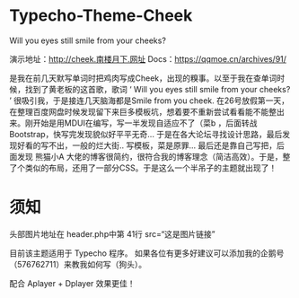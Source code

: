 # Typecho-Theme-Cheek
Will you eyes still smile from your cheeks?

 演示地址：http://cheek.南楼月下.网址
 Docs：https://qqmoe.cn/archives/91/

是我在前几天默写单词时把鸡肉写成Cheek，出现的糗事。以至于我在查单词时候，找到了黄老板的这首歌，歌词 ‘ Will you eyes still smile from your cheeks? ’ 很吸引我，于是接连几天脑海都是Smile from you cheek.
在26号放假第一天，在整理百度网盘时候发现留下来巨多模板坑，想着要不重新尝试看看能不能整出来。刚开始是用MDUI在编写，写一半发现自适应不了（菜b ，后面转战Bootstrap，快写完发现貌似好平平无奇... 于是在各大论坛寻找设计思路，最后发现好看的写不出，一般的烂大街.. 写模板，菜是原罪... 最后还是靠自己写把，后面发现 熊猫小A 大佬的博客很简约，很符合我的博客理念（简洁高效）。于是，整了个类似的布局，还用了一部分CSS。于是这么一个半吊子的主题就出现了！

# 须知
头部图片地址在 header.php中第 41行 src=“这是图片链接” 

目前该主题适用于 Typecho 程序。
如果各位有更多好建议可以添加我的企鹅号（576762711）来教我如何写（狗头）。

配合 Aplayer + Dplayer 效果更佳！
